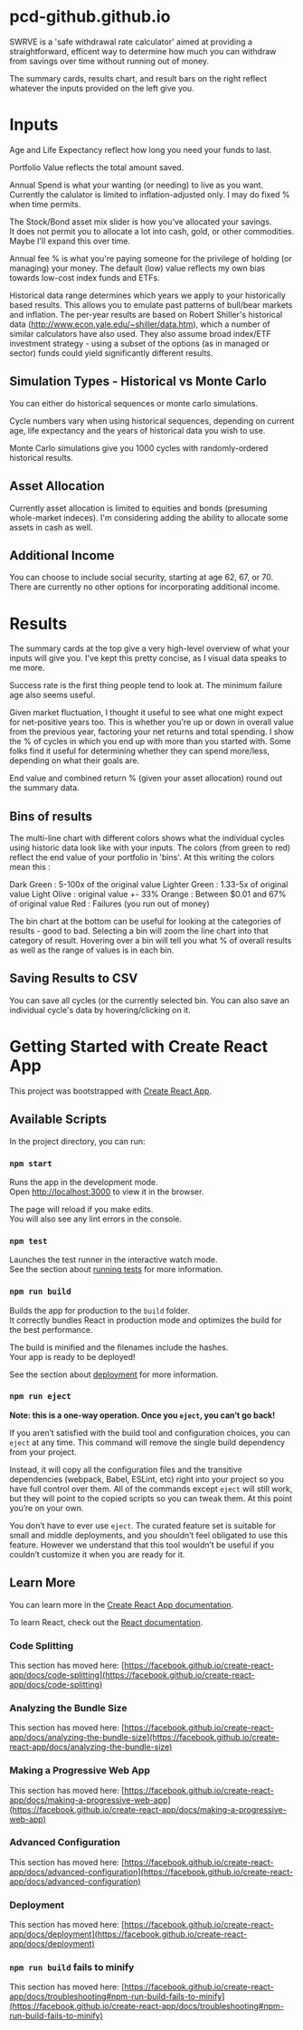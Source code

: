 # pcd-github.github.io

SWRVE is a 'safe withdrawal rate calculator' aimed at 
providing a straightforward, efficent way to determine how much 
you can withdraw from savings over time without running out of money.

The summary cards, results chart, and result bars on the right reflect
whatever the inputs provided on the left give you.

# Inputs
Age and Life Expectancy reflect how long you need your funds to last.

Portfolio Value reflects the total amount saved.

Annual Spend is what your wanting (or needing) to live as you want.  Currently
the calulator is limited to inflation-adjusted only.  I may do fixed % when time 
permits.

The Stock/Bond asset mix slider is how you've allocated your savings.  
It does not permit you to allocate a lot into cash, gold, or other 
commodities.  Maybe I'll expand this over time.

Annual fee % is what you're paying someone for the privilege of holding
(or managing) your money.  The default (low) value reflects my own bias towards 
low-cost index funds and ETFs.

Historical data range determines which years we apply to your historically
based results.  This allows you to emulate past patterns of bull/bear markets 
and inflation.  The per-year results are based on Robert Shiller's historical
data (http://www.econ.yale.edu/~shiller/data.htm), which a number of similar 
calculators have also used.  They also assume broad index/ETF investment
strategy - using a subset of the options (as in managed or sector) funds could
yield significantly different results.

## Simulation Types - Historical vs Monte Carlo

You can either do historical sequences or monte carlo simulations.  

Cycle numbers vary when using historical sequences, depending on current age, 
life expectancy and the years of historical data you wish to use.

Monte Carlo simulations give you 1000 cycles with randomly-ordered historical 
results.  

## Asset Allocation

Currently asset allocation is limited to equities and bonds (presuming 
whole-market indeces).  I'm considering adding the ability to allocate some 
assets in cash as well.

## Additional Income

You can choose to include social security, starting at age 62, 67, or 70.  There 
are currently no other options for incorporating additional income.

# Results
The summary cards at the top give a very high-level overview of what your inputs
will give you.  I've kept this pretty concise, as I visual data speaks to me 
more.

Success rate is the first thing people tend to look at.  The minimum failure age also seems useful.

Given market fluctuation, I thought it useful to see what one might expect for net-positive years too.  This is whether you're up or down in overall value from the previous year, factoring your net returns and total spending.  I show the % of cycles in which you end up with more than you started with.  Some folks find it useful for determining whether they 
can spend more/less, depending on what their goals are.

End value and combined return % (given your asset allocation) round out the summary data.

## Bins of results

The multi-line chart with different colors shows what the individual cycles using historic data look like with your inputs.  The colors (from green to red) reflect the end value of your portfolio in 'bins'.  At this writing the colors mean this :

Dark Green : 5-100x of the original value
Lighter Green : 1.33-5x of original value
Light Olive : original value +- 33%
Orange : Between $0.01 and 67% of original value
Red : Failures (you run out of money)

The bin chart at the bottom can be useful for looking at the categories of results - good to bad.  Selecting a bin will zoom the line chart into that category of result.  Hovering over a bin will tell you what % of overall results as well as the range of values is in each bin.

## Saving Results to CSV

You can save all cycles (or the currently selected bin.  You can also save an individual cycle's data
by hovering/clicking on it.

# Getting Started with Create React App

This project was bootstrapped with [Create React App](https://github.com/facebook/create-react-app).

## Available Scripts

In the project directory, you can run:

### `npm start`

Runs the app in the development mode.\
Open [http://localhost:3000](http://localhost:3000) to view it in the browser.

The page will reload if you make edits.\
You will also see any lint errors in the console.

### `npm test`

Launches the test runner in the interactive watch mode.\
See the section about [running tests](https://facebook.github.io/create-react-app/docs/running-tests) for more information.

### `npm run build`

Builds the app for production to the `build` folder.\
It correctly bundles React in production mode and optimizes the build for the best performance.

The build is minified and the filenames include the hashes.\
Your app is ready to be deployed!

See the section about [deployment](https://facebook.github.io/create-react-app/docs/deployment) for more information.

### `npm run eject`

**Note: this is a one-way operation. Once you `eject`, you can’t go back!**

If you aren’t satisfied with the build tool and configuration choices, you can `eject` at any time. This command will remove the single build dependency from your project.

Instead, it will copy all the configuration files and the transitive dependencies (webpack, Babel, ESLint, etc) right into your project so you have full control over them. All of the commands except `eject` will still work, but they will point to the copied scripts so you can tweak them. At this point you’re on your own.

You don’t have to ever use `eject`. The curated feature set is suitable for small and middle deployments, and you shouldn’t feel obligated to use this feature. However we understand that this tool wouldn’t be useful if you couldn’t customize it when you are ready for it.

## Learn More

You can learn more in the [Create React App documentation](https://facebook.github.io/create-react-app/docs/getting-started).

To learn React, check out the [React documentation](https://reactjs.org/).

### Code Splitting

This section has moved here: [https://facebook.github.io/create-react-app/docs/code-splitting](https://facebook.github.io/create-react-app/docs/code-splitting)

### Analyzing the Bundle Size

This section has moved here: [https://facebook.github.io/create-react-app/docs/analyzing-the-bundle-size](https://facebook.github.io/create-react-app/docs/analyzing-the-bundle-size)

### Making a Progressive Web App

This section has moved here: [https://facebook.github.io/create-react-app/docs/making-a-progressive-web-app](https://facebook.github.io/create-react-app/docs/making-a-progressive-web-app)

### Advanced Configuration

This section has moved here: [https://facebook.github.io/create-react-app/docs/advanced-configuration](https://facebook.github.io/create-react-app/docs/advanced-configuration)

### Deployment

This section has moved here: [https://facebook.github.io/create-react-app/docs/deployment](https://facebook.github.io/create-react-app/docs/deployment)

### `npm run build` fails to minify

This section has moved here: [https://facebook.github.io/create-react-app/docs/troubleshooting#npm-run-build-fails-to-minify](https://facebook.github.io/create-react-app/docs/troubleshooting#npm-run-build-fails-to-minify)
